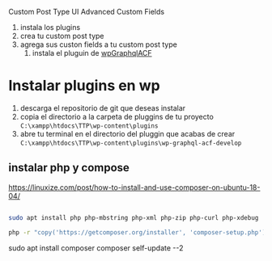 

Custom Post Type UI
Advanced Custom Fields



1. instala los plugins
2. crea tu custom post type
3. agrega sus custon fields a tu custom post type
   1. instala el pluguin de [wpGraphqlACF](https://github.com/wp-graphql/wp-graphql-acf) 


# Instalar plugins en wp

1. descarga el repositorio de git que deseas instalar
2. copia el directorio a la carpeta de pluggins de tu proyecto `C:\xampp\htdocs\TTP\wp-content\plugins`
3. abre tu terminal en el directorio del pluggin que acabas de crear `C:\xampp\htdocs\TTP\wp-content\plugins\wp-graphql-acf-develop`


## instalar php y compose
https://linuxize.com/post/how-to-install-and-use-composer-on-ubuntu-18-04/

```bash

sudo apt install php php-mbstring php-xml php-zip php-curl php-xdebug

php -r "copy('https://getcomposer.org/installer', 'composer-setup.php');"


```
sudo apt install composer
composer self-update --2